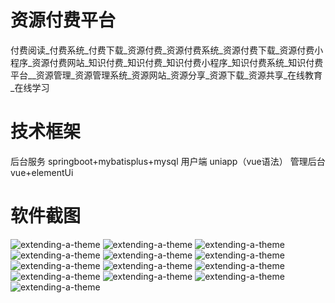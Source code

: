 # 资源付费平台

 付费阅读_付费系统_付费下载_资源付费_资源付费系统_资源付费下载_资源付费小程序_资源付费网站_知识付费_知识付费_知识付费小程序_知识付费系统_知识付费平台__资源管理_资源管理系统_资源网站_资源分享_资源下载_资源共享_在线教育_在线学习

# 技术框架

 
 后台服务 springboot+mybatisplus+mysql
 用户端 uniapp（vue语法）
 管理后台 vue+elementUi

# 软件截图

![extending-a-theme](/01.png)
![extending-a-theme](/02.png)
![extending-a-theme](/03.png)
![extending-a-theme](/04.png)
![extending-a-theme](/05.png)
![extending-a-theme](/06.png)
![extending-a-theme](/07.png)
![extending-a-theme](/08.png)
![extending-a-theme](/09.png)
![extending-a-theme](/10.png)
![extending-a-theme](/11.png)
![extending-a-theme](/12.png)
![extending-a-theme](/xiaomage.jpg)




